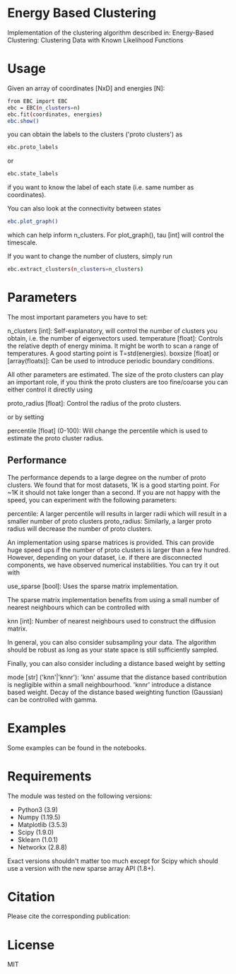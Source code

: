 # Energy Based Clustering

Implementation of the clustering algorithm described in: 
Energy-Based Clustering: Clustering Data with Known Likelihood Functions

# Usage

Given an array of coordinates [NxD] and energies [N]:

```sh
from EBC import EBC
ebc = EBC(n_clusters=n) 
ebc.fit(coordinates, energies)
ebc.show()
```
you can obtain the labels to the clusters ('proto clusters') as

```sh
ebc.proto_labels
```
or 

```sh
ebc.state_labels
```
if you want to know the label of each state (i.e. same number as coordinates).

You can also look at the connectivity between states
```sh
ebc.plot_graph()
```
which can help inform n_clusters. For plot_graph(), tau [int] will control the timescale. 

If you want to change the number of clusters, simply run

```sh
ebc.extract_clusters(n_clusters=n_clusters)
```

# Parameters

The most important parameters you have to set:

n_clusters [int]: Self-explanatory, will control the number of clusters you obtain, i.e. the number of eigenvectors used.
temperature [float]: Controls the relative depth of energy minima. It might be worth to scan a range of temperatures. A good starting point is T=std(energies).
boxsize [float] or [array(floats)]: Can be used to introduce periodic boundary conditions.

All other parameters are estimated. The size of the proto clusters can play an important role, if you think the proto clusters are too fine/coarse you can either control it directly using

proto_radius [float]: Control the radius of the proto clusters.

or by setting 

percentile [float] (0-100): Will change the percentile which is used to estimate the proto cluster radius.

## Performance

The performance depends to a large degree on the number of proto clusters. We found that for most datasets, 1K is a good starting point. For ~1K it should not take longer than a second. If you are not happy with the speed, you can experiment with the following parameters:

percentile: A larger percentile will results in larger radii which will result in a smaller number of proto clusters
proto_radius: Similarly, a larger proto radius will decrease the number of proto clusters.

An implementation using sparse matrices is provided. This can provide huge speed ups if the number of proto clusters is larger than a few hundred. However, depending on your dataset, i.e. if there are disconnected components, we have observed numerical instabilities. 
You can try it out with

use_sparse [bool]: Uses the sparse matrix implementation.

The sparse matrix implementation benefits from using a small number of nearest neighbours which can be controlled with

knn [int]: Number of nearest neighbours used to construct the diffusion matrix.

In general, you can also consider subsampling your data. The algorithm should be robust as long as your state space is still sufficiently sampled.

Finally, you can also consider including a distance based weight by setting

mode [str] ('knn'|'knnr'): 'knn' assume that the distance based contribution is negligible within a small neighbourhood. 'knnr' introduce a distance based weight. Decay of the distance based weighting function (Gaussian) can be controlled with gamma.


# Examples

Some examples can be found in the notebooks. 

# Requirements

The module was tested on the following versions:
- Python3 (3.9)
- Numpy (1.19.5)
- Matplotlib (3.5.3)
- Scipy (1.9.0)
- Sklearn (1.0.1)
- Networkx (2.8.8)

Exact versions shouldn't matter too much except for Scipy which should use a version with the new sparse array API (1.8+).

# Citation
Please cite the corresponding publication:

# License
MIT

